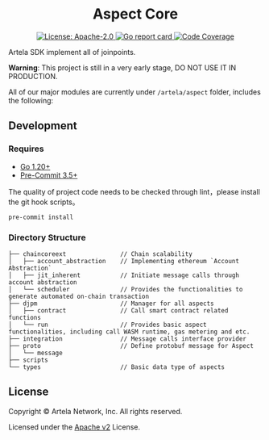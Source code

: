<!--
parent:
  order: false
-->

<div align="center">
  <h1> Aspect Core </h1>
</div>

<div align="center">
  <a href="https://github.com/cosmos/cosmos-sdk/blob/main/LICENSE">
    <img alt="License: Apache-2.0" src="https://img.shields.io/github/license/cosmos/cosmos-sdk.svg" />
  </a>
  <a href="https://goreportcard.com/report/github.com/cosmos/cosmos-sdk">
    <img alt="Go report card" src="https://goreportcard.com/badge/github.com/cosmos/cosmos-sdk" />
  </a>
  <a href="https://codecov.io/gh/cosmos/cosmos-sdk">
    <img alt="Code Coverage" src="https://codecov.io/gh/cosmos/cosmos-sdk/branch/main/graph/badge.svg" />
  </a>
</div>

Artela SDK implement all of joinpoints.

**Warning**: This project is still in a very early stage, DO NOT USE IT IN PRODUCTION.


All of our major modules are currently under `/artela/aspect` folder, includes the following:


## Development
### Requires
*  [Go 1.20+](https://go.dev/dl)
*  [Pre-Commit 3.5+](https://pre-commit.com/)

The quality of project code needs to be checked through lint，please install the git hook scripts。
```shell
pre-commit install
```

### Directory Structure

```shell
├── chaincoreext               // Chain scalability 
│   ├── account_abstraction    // Implementing ethereum `Account Abstraction`
│   ├── jit_inherent           // Initiate message calls through account abstraction
│   └── scheduler              // Provides the functionalities to generate automated on-chain transaction
├── djpm                       // Manager for all aspects
│   ├── contract               // Call smart contract related functions
│   └── run                    // Provides basic aspect functionalities, including call WASM runtime, gas metering and etc.
├── integration                // Message calls interface provider
├── proto                      // Define protobuf message for Aspect
│   └── message
├── scripts                     
└── types                      // Basic data type of aspects

```


## License
Copyright © Artela Network, Inc. All rights reserved.

Licensed under the [Apache v2](LICENSE) License.